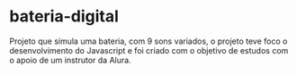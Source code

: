 # bateria-digital
Projeto que simula uma bateria, com 9 sons variados, o projeto teve foco o desenvolvimento do Javascript e foi criado com o objetivo de estudos com o apoio de um instrutor da Alura.
